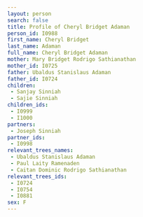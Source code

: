 ```yaml
---
layout: person
search: false
title: Profile of Cheryl Bridget Adaman
person_id: I0988
first_name: Cheryl Bridget
last_name: Adaman
full_name: Cheryl Bridget Adaman
mother: Mary Bridget Rodrigo Sathianathan
mother_id: I0725
father: Ubaldus Stanislaus Adaman
father_id: I0724
children:
 - Sanjay Sinniah
 - Sajie Sinniah
children_ids:
 - I0999
 - I1000
partners:
 - Joseph Sinniah
partner_ids:
 - I0998
relevant_trees_names:
 - Ubaldus Stanislaus Adaman
 - Paul Laity Ramenaden
 - Caitan Dominic Rodrigo Sathianathan
relevant_trees_ids:
 - I0724
 - I0754
 - I0881
sex: F
---
```


